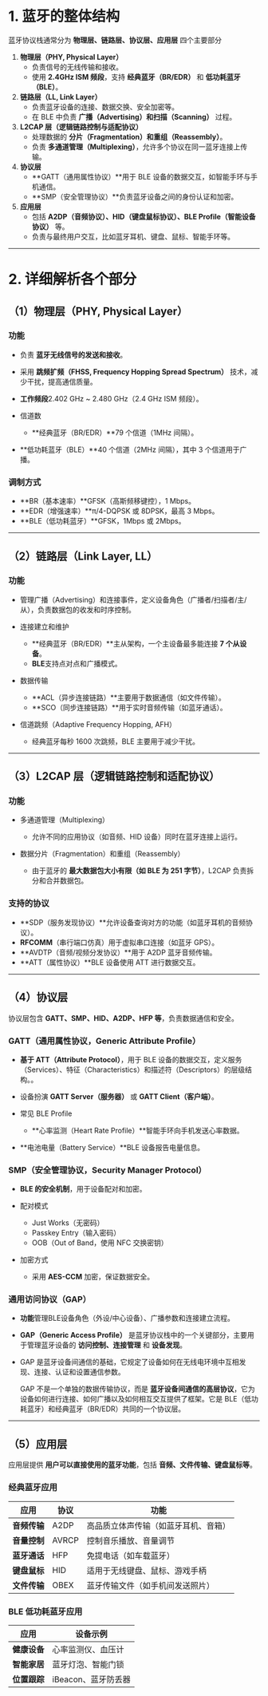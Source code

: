 # **1. 蓝牙的整体结构**

蓝牙协议栈通常分为 **物理层、链路层、协议层、应用层** 四个主要部分

1. **物理层（PHY, Physical Layer）**
   - 负责信号的无线传输和接收。
   - 使用 **2.4GHz ISM 频段**，支持 **经典蓝牙（BR/EDR）** 和 **低功耗蓝牙（BLE）**。
2. **链路层（LL, Link Layer）**
   - 负责蓝牙设备的连接、数据交换、安全加密等。
   - 在 BLE 中负责 **广播（Advertising）和扫描（Scanning）** 过程。
3. **L2CAP 层（逻辑链路控制与适配协议）**
   - 处理数据的 **分片（Fragmentation）和重组（Reassembly）**。
   - 负责 **多通道管理（Multiplexing）**，允许多个协议在同一蓝牙连接上传输。
4. **协议层**
   - **GATT（通用属性协议）**用于 BLE 设备的数据交互，如智能手环与手机通信。
   - **SMP（安全管理协议）**负责蓝牙设备之间的身份认证和加密。
5. **应用层**
   - 包括 **A2DP（音频协议）、HID（键盘鼠标协议）、BLE Profile（智能设备协议）** 等。
   - 负责与最终用户交互，比如蓝牙耳机、键盘、鼠标、智能手环等。

------

# **2. 详细解析各个部分**

## **（1）物理层（PHY, Physical Layer）**

### **功能**

- 负责 **蓝牙无线信号的发送和接收**。

- 采用 **跳频扩频（FHSS, Frequency Hopping Spread Spectrum）** 技术，减少干扰，提高通信质量。

- **工作频段**2.402 GHz ~ 2.480 GHz（2.4 GHz ISM 频段）。

- 信道数

  - **经典蓝牙（BR/EDR）**79 个信道（1MHz 间隔）。
- **低功耗蓝牙（BLE）**40 个信道（2MHz 间隔），其中 3 个信道用于广播。

### **调制方式**

- **BR（基本速率）**GFSK（高斯频移键控），1 Mbps。
- **EDR（增强速率）**π/4-DQPSK 或 8DPSK，最高 3 Mbps。
- **BLE（低功耗蓝牙）**GFSK，1Mbps 或 2Mbps。

------

## **（2）链路层（Link Layer, LL）**

### **功能**

- 管理广播（Advertising）和连接事件，定义设备角色（广播者/扫描者/主/从），负责数据包的收发和时序控制。

- 连接建立和维护

  - **经典蓝牙（BR/EDR）**主从架构，一个主设备最多能连接 **7 个从设备**。
  - **BLE**支持点对点和广播模式。
  
- 数据传输

  - **ACL（异步连接链路）**主要用于数据通信（如文件传输）。
  - **SCO（同步连接链路）**用于实时音频传输（如蓝牙通话）。
  
- 信道跳频（Adaptive Frequency Hopping, AFH）

  - 经典蓝牙每秒 1600 次跳频，BLE 主要用于减少干扰。

------

## **（3）L2CAP 层（逻辑链路控制和适配协议）**

### **功能**

- 多通道管理（Multiplexing）

  - 允许不同的应用协议（如音频、HID 设备）同时在蓝牙连接上运行。

- 数据分片（Fragmentation）和重组（Reassembly）

  - 由于蓝牙的 **最大数据包大小有限（如 BLE 为 251 字节）**，L2CAP 负责拆分和合并数据包。

### **支持的协议**

- **SDP（服务发现协议）**允许设备查询对方的功能（如蓝牙耳机的音频协议）。
- **RFCOMM**（串行端口仿真）用于虚拟串口连接（如蓝牙 GPS）。
- **AVDTP（音频/视频分发协议）**用于 A2DP 蓝牙音频传输。
- **ATT（属性协议）**BLE 设备使用 ATT 进行数据交互。

------

## **（4）协议层**

协议层包含 **GATT、SMP、HID、A2DP、HFP 等**，负责数据通信和安全。

### **GATT（通用属性协议，Generic Attribute Profile）**

- **基于 ATT（Attribute Protocol）**，用于 BLE 设备的数据交互，定义服务（Services）、特征（Characteristics）和描述符（Descriptors）的层级结构。。

- 设备扮演 **GATT Server（服务器）** 或 **GATT Client（客户端）**。

- 常见 BLE Profile

  - **心率监测（Heart Rate Profile）**智能手环向手机发送心率数据。
- **电池电量（Battery Service）**BLE 设备报告电量信息。

### **SMP（安全管理协议，Security Manager Protocol）**

- **BLE 的安全机制**，用于设备配对和加密。

- 配对模式

  - Just Works（无密码）
  - Passkey Entry（输入密码）
  - OOB（Out of Band，使用 NFC 交换密钥）
  
- 加密方式

  - 采用 **AES-CCM** 加密，保证数据安全。

### **通用访问协议（GAP）**

- **功能**管理BLE设备角色（外设/中心设备）、广播参数和连接建立流程。

- **GAP（Generic Access Profile）** 是蓝牙协议栈中的一个关键部分，主要用于管理蓝牙设备的 **访问控制、连接管理** 和 **设备发现**。

- GAP 是蓝牙设备间通信的基础，它规定了设备如何在无线电环境中互相发现、连接、认证和设置通信参数。

  GAP 不是一个单独的数据传输协议，而是 **蓝牙设备间通信的高层协议**，它为设备如何进行连接、如何广播以及如何相互交互提供了框架。它是 BLE（低功耗蓝牙）和经典蓝牙（BR/EDR）共同的一个协议层。

------

## **（5）应用层**

应用层提供 **用户可以直接使用的蓝牙功能**，包括 **音频、文件传输、键盘鼠标等**。

### **经典蓝牙应用**

| 应用         | 协议  | 功能                                 |
| ------------ | ----- | ------------------------------------ |
| **音频传输** | A2DP  | 高品质立体声传输（如蓝牙耳机、音箱） |
| **音量控制** | AVRCP | 控制音乐播放、音量调节               |
| **蓝牙通话** | HFP   | 免提电话（如车载蓝牙）               |
| **键盘鼠标** | HID   | 适用于无线键盘、鼠标、游戏手柄       |
| **文件传输** | OBEX  | 蓝牙传输文件（如手机间发送照片）     |

### **BLE 低功耗蓝牙应用**

| 应用         | 设备示例            |
| ------------ | ------------------- |
| **健康设备** | 心率监测仪、血压计  |
| **智能家居** | 蓝牙灯泡、智能门锁  |
| **位置跟踪** | iBeacon、蓝牙防丢器 |